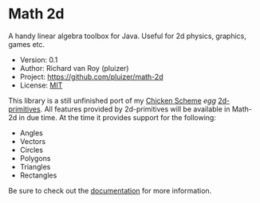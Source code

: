 # Math 2d

A handy linear algebra toolbox for Java. Useful for 2d physics, graphics, games etc.

- Version: 0.1
- Author: Richard van Roy (pluizer)
- Project: <https://github.com/pluizer/math-2d>
- License: [MIT](http://opensource.org/licenses/MIT)

This library is a still unfinished port of my [Chicken Scheme](http://www.call-cc.org/) _egg_ [2d-primitives](https://github.com/pluizer/2d-primitives). 
All features provided by 2d-primitives will be available in Math-2d in due time. At the time it provides support for the following:

- Angles
- Vectors
- Circles
- Polygons
- Triangles
- Rectangles

Be sure to check out the [documentation](https://freeshell.de/~pluizer/javadoc/nl/pluizer/math2d/package-summary.html) for more information.
